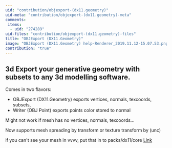 ```yaml
---
uid: "contribution/objexport-(dx11.geometry)"
uid-meta: "contribution/objexport-(dx11.geometry)-meta"
comments: 
 items: 
  - uid: "274289"
uid-files: "contribution/objexport-(dx11.geometry)-files"
title: "OBJExport (DX11.Geometry)"
image: "OBJExport (DX11.Geometry) help-Renderer_2019.11.12-15.07.53.png"
contribution: "true"
---
```


## 3d Export your generative geometry with subsets to any 3d modelling software.
Comes in two flavors:
* OBJExport (DX11.Geometry) exports vertices, normals, texcoords, subsets, 
* Writer (OBJ Point) exports points color stored to normal

Might not work if mesh has no vertices, normals, texcoords...

Now supports mesh spreading by transform or texture transform by (unc)

if you can't see your mesh in vvvv, put that in to packs/dx11/core 
 [Link](https://github.com/antokhio/VVVV.OBJ/tree/master/packs/dx11/core)


